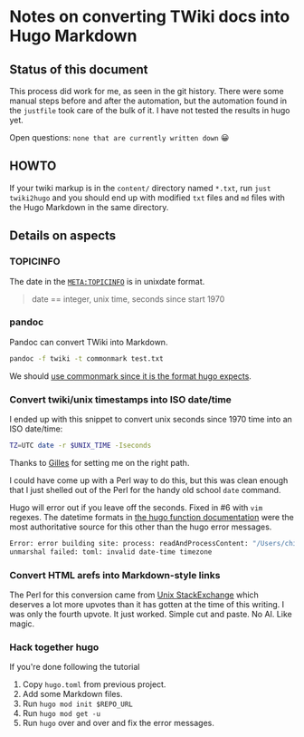 # Notes on converting TWiki docs into Hugo Markdown

## Status of this document

This process did work for me, as seen in the git history.  There were some manual
steps before and after the automation, but the automation found in the `justfile`
took care of the bulk of it.  I have not tested the results in hugo yet.

Open questions: `none that are currently written down` :grinning:

## HOWTO

If your twiki markup is in the `content/` directory named `*.txt`, run
`just twiki2hugo` and you should end up with modified `txt` files and
`md` files with the Hugo Markdown in the same directory.

## Details on aspects

### TOPICINFO

The date in the [`META:TOPICINFO`](https://www.twiki.org/cgi-bin/view/TWiki06x01/TWikiMetaData#META_TOPICINFO) is in unixdate format.

> date == integer, unix time, seconds since start 1970

### pandoc

Pandoc can convert TWiki into Markdown.

```bash
pandoc -f twiki -t commonmark test.txt
```

We should [use commonmark since it is the format hugo expects](https://github.com/jgm/pandoc/discussions/10739).

### Convert twiki/unix timestamps into ISO date/time

I ended up with this snippet to convert unix seconds since 1970 time into an ISO date/time:

```bash
TZ=UTC date -r $UNIX_TIME -Iseconds
```

Thanks to [Gilles](https://unix.stackexchange.com/a/2993/79839) for setting me on the right path.

I could have come up with a Perl way to do this, but this was clean enough that I
just shelled out of the Perl for the handy old school `date` command.

Hugo will error out if you leave off the seconds.  Fixed in #6 with `vim` regexes.
The datetime formats in [the hugo function documentation](https://gohugo.io/functions/time/format/)
were the most authoritative source for this other than the hugo error messages.

```bash
Error: error building site: process: readAndProcessContent: "/Users/chicks/Documents/git/www-fini-net/content/ConsultingServices.md:3:27":
unmarshal failed: toml: invalid date-time timezone
```

### Convert HTML arefs into Markdown-style links

The Perl for this conversion came from
[Unix StackExchange](https://unix.stackexchange.com/a/582424/79839)
which deserves a lot more upvotes than it has gotten at the time of this writing.
I was only the fourth upvote.  It just worked.  Simple cut and paste.  No AI.  Like magic.

### Hack together hugo

If you're done following the tutorial

1. Copy `hugo.toml` from previous project.
1. Add some Markdown files.
1. Run `hugo mod init $REPO_URL`
1. Run `hugo mod get -u`
1. Run `hugo` over and over and fix the error messages.
